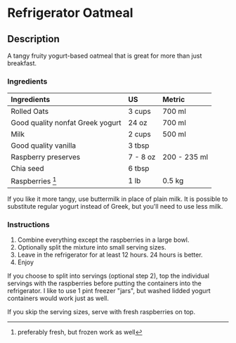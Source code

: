 # Refrigerator Oatmeal

## Description
A tangy fruity yogurt-based oatmeal that is great for more than just breakfast.

### Ingredients

|Ingredients | US    |Metric |
|:-----------|:------|:------|
| Rolled Oats | 3 cups | 700 ml |
| Good quality nonfat Greek yogurt | 24 oz | 700 ml |
| Milk | 2 cups | 500 ml |
| Good quality vanilla | 3 tbsp |
| Raspberry preserves | 7 - 8 oz | 200 - 235 ml |
| Chia seed | 6 tbsp |
| Raspberries [^1] | 1 lb | 0.5 kg |

[^1]: preferably fresh, but frozen work as well

If you like it more tangy, use buttermilk in place of plain milk. It is possible to substitute regular yogurt instead of Greek, but you'll need to use less milk.

### Instructions

1. Combine everything except the raspberries in a large bowl.
2. Optionally split the mixture into small serving sizes.
3. Leave in the refrigerator for at least 12 hours. 24 hours is better.
4. Enjoy

If you choose to split into servings (optional step 2), top the individual servings with the raspberries before putting the containers into the refrigerator. I like to use 1 pint freezer "jars", but washed lidded yogurt containers would work just as well.

If you skip the serving sizes, serve with fresh raspberries on top.
